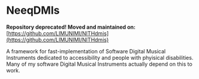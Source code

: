 # NeeqDMIs
**Repository deprecated! Moved and maintained on:** [https://github.com/LIMUNIMI/NITHdmis](https://github.com/LIMUNIMI/NITHdmis)

A framework for fast-implementation of Software Digital Musical Instruments dedicated to accessibility and people with phyisical disabilities.
Many of my software Digital Musical Instruments actually depend on this to work.
